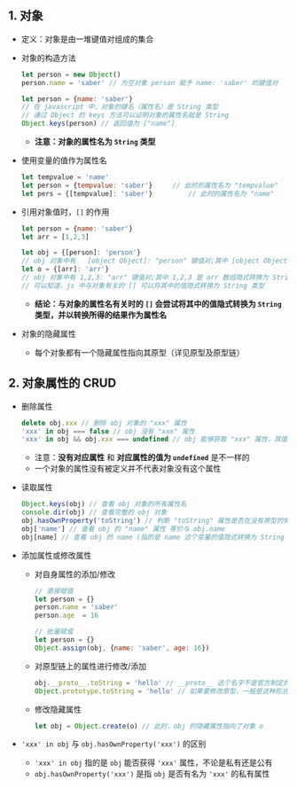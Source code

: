 ## 1. 对象

+ 定义：对象是由一堆键值对组成的集合

+ 对象的构造方法

  ```javascript
  let person = new Object()
  person.name = 'saber'	// 为空对象 person 赋予 name: 'saber' 的键值对 
  ```

  ```javascript
  let person = {name: 'saber'}
  // 在 javascript 中，对象的键名（属性名）是 String 类型
  // 通过 Object 的 keys 方法可以证明对象的属性名就是 String
  Object.keys(person) // 返回值为 ["name"]
  ```

  + **注意：对象的属性名为 `String` 类型**

+ 使用变量的值作为属性名

  ```javascript
  let tempvalue = 'name'
  let person = {tempvalue: 'saber'}		// 此时的属性名为 "tempvalue"
  let pers = {[tempvalue]: 'saber'} 		// 此时的属性名为 "name"
  ```

+ 引用对象值时，`[]` 的作用

  ```javascript
  let person = {name: 'saber'}
  let arr = [1,2,3]
  
  let obj = {[person]: 'person'}
  // obj 对象中有	[object Object]: "person" 键值对;其中 [object Object] 是 person 对象隐式转换为 String 类型的结果
  let o = {[arr]: 'arr'}
  // obj 对象中有 1,2,3: "arr" 键值对;其中 1,2,3 是 arr 数组隐式转换为 String 类型的结果
  // 可以知道，js 中与对象有关的 [] 可以将其中的值隐式转换为 String 类型
  ```

  + **结论：与对象的属性名有关时的 `[]` 会尝试将其中的值隐式转换为 `String` 类型，并以转换所得的结果作为属性名**

+ 对象的隐藏属性

  + 每个对象都有一个隐藏属性指向其原型（详见原型及原型链）

## 2. 对象属性的 CRUD

+ 删除属性

  ```javascript
  delete obj.xxx // 删除 obj 对象的 "xxx" 属性
  'xxx' in obj === false // obj 没有 "xxx" 属性
  'xxx' in obj && obj.xxx === undefined // obj 能够获取 "xxx" 属性，其值为 undefined
  ```

  + 注意：**没有对应属性** 和 **对应属性的值为 `undefined`** 是不一样的
  + 一个对象的属性没有被定义并不代表对象没有这个属性

+ 读取属性

  ```javascript
  Object.keys(obj) // 查看 obj 对象的所有属性名
  console.dir(obj) // 查看完整的 obj 对象
  obj.hasOwnProperty('toString') // 判断 "toString" 属性是否在没有原型的情况下还存在
  obj['name'] // 查看 obj 的 "name" 属性 等价与 obj.name
  obj[name] // 查看 obj 的 name (指的是 name 这个变量的值隐式转换为 String 类型后的值) 属性
  ```

+ 添加属性或修改属性

  + 对自身属性的添加/修改

      ```javascript
      // 直接赋值
      let person = {}
      person.name = 'saber'
      person.age  = 16

      // 批量赋值
      let person = {}
      Object.assign(obj, {name: 'saber', age: 16})
      ```

  + 对原型链上的属性进行修改/添加
  
    ```javascript
    obj.__proto__.toString = 'hello' // __proto__ 这个名字不是官方制定的，所以非 chrome 的浏览器的隐藏属性名可能不会是 __proto__ , 故一般不使用 __proto__ 对原型进行修改
    Object.prototype.toString = 'hello' // 如果要修改原型，一般是这种形式
    ```
  
  + 修改隐藏属性
  
    ```javascript
    let obj = Object.create(o) // 此时，obj 的隐藏属性指向了对象 o
    ```

+ `'xxx' in obj` 与 `obj.hasOwnProperty('xxx')` 的区别
  + `'xxx' in obj` 指的是 `obj` 能否获得 `'xxx'` 属性，不论是私有还是公有
  + `obj.hasOwnProperty('xxx')` 是指 `obj` 是否有名为 `'xxx'` 的私有属性